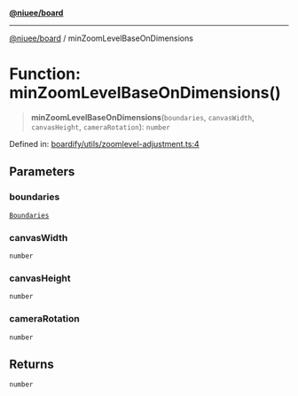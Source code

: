 [**@niuee/board**](../README.md)

***

[@niuee/board](../globals.md) / minZoomLevelBaseOnDimensions

# Function: minZoomLevelBaseOnDimensions()

> **minZoomLevelBaseOnDimensions**(`boundaries`, `canvasWidth`, `canvasHeight`, `cameraRotation`): `number`

Defined in: [boardify/utils/zoomlevel-adjustment.ts:4](https://github.com/niuee/board/blob/e6c1edcccf6525a0cc9088782c7c4653e837f533/src/boardify/utils/zoomlevel-adjustment.ts#L4)

## Parameters

### boundaries

[`Boundaries`](../type-aliases/Boundaries.md)

### canvasWidth

`number`

### canvasHeight

`number`

### cameraRotation

`number`

## Returns

`number`
